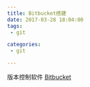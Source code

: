 ```yaml
---
title: Bitbucket搭建
date: 2017-03-28 18:04:00
tags:
 - git

categories:
 - git

---
```



版本控制软件 [Bitbucket](https://bitbucket.org/)

<!-- MORE -->

